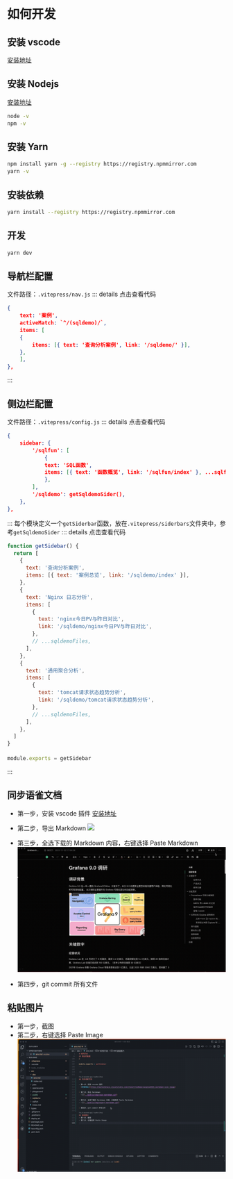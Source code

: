 # 如何开发

## 安装 vscode

[安装地址](https://code.visualstudio.com/)

## 安装 Nodejs

[安装地址](https://nodejs.org/en/)

```bash
node -v
npm -v
```

## 安装 Yarn

```bash
npm install yarn -g --registry https://registry.npmmirror.com
yarn -v
```

## 安装依赖

```bash
yarn install --registry https://registry.npmmirror.com
```

## 开发

```bash
yarn dev
```

## 导航栏配置

文件路径：`.vitepress/nav.js`
::: details 点击查看代码

```json
{
    text: '案例',
    activeMatch: `^/(sqldemo)/`,
    items: [
    {
        items: [{ text: '查询分析案例', link: '/sqldemo/' }],
    },
    ],
},
```

:::

## 侧边栏配置

文件路径：`.vitepress/config.js`
::: details 点击查看代码

```json
{
    sidebar: {
        '/sqlfun': [
            {
            text: 'SQL函数',
            items: [{ text: '函数概览', link: '/sqlfun/index' }, ...sqlfunFiles],
            },
        ],
        '/sqldemo': getSqldemoSider(),
    },
},
```

:::
每个模块定义一个`getSiderbar`函数，放在`.vitepress/siderbars`文件夹中，参考`getSqldemoSider`
::: details 点击查看代码

```javascript
function getSidebar() {
  return [
    {
      text: '查询分析案例',
      items: [{ text: '案例总览', link: '/sqldemo/index' }],
    },
    {
      text: 'Nginx 日志分析',
      items: [
        {
          text: 'nginx今日PV与昨日对比',
          link: '/sqldemo/nginx今日PV与昨日对比',
        },
        // ...sqldemoFiles,
      ],
    },
    {
      text: '通用聚合分析',
      items: [
        {
          text: 'tomcat请求状态趋势分析',
          link: '/sqldemo/tomcat请求状态趋势分析',
        },
        // ...sqldemoFiles,
      ],
    },
  ]
}

module.exports = getSidebar
```

:::

## 同步语雀文档

- 第一步，安装 vscode 插件
  [安装地址](https://marketplace.visualstudio.com/items?itemName=wangtao0101.markdown-sync-image)

- 第二步，导出 Markdown
  ![](../public/img/copy-markdown.gif)

- 第三步，全选下载的 Markdown 内容，右键选择 Paste Markdown
  ![](../public/img/export-markdown.gif)

- 第四步，git commit 所有文件

## 粘贴图片

- 第一步，截图
- 第二步，右键选择 Paste Image
![picture 1](../public/img/save-image.gif)
